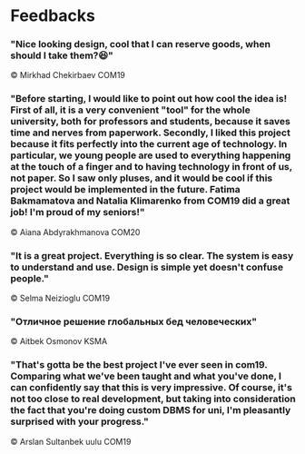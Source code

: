 #  Feedbacks

### "Nice looking design, cool that I can reserve goods, when should I take them?😆"
© Mirkhad Chekirbaev COM19

### "Before starting, I would like to point out how cool the idea is! First of all, it is a very convenient "tool" for the whole university, both for professors and students, because it saves time and nerves from paperwork. Secondly, I liked this project because it fits perfectly into the current age of technology. In particular, we young people are used to everything happening at the touch of a finger and to having technology in front of us, not paper. So I saw only pluses, and it would be cool if this project would be implemented in the future. Fatima Bakmamatova and Natalia Klimarenko from COM19 did a great job!  I'm proud of my seniors!"
© Aiana Abdyrakhmanova COM20
 
### "It is a great project. Everything is so clear. The system is easy to understand and use. Design is simple yet doesn't confuse people."
© Selma Neizioglu COM19

### "Отличное решение глобальных бед человеческих"
© Aitbek Osmonov KSMA

### "That's gotta be the best project I've ever seen in com19. Comparing what we've been taught and what you've done, I can confidently say that this is very impressive. Of course, it's not too close to real development, but taking into consideration the fact that you're doing custom DBMS for uni, I'm pleasantly surprised with your progress."
© Arslan Sultanbek uulu COM19

